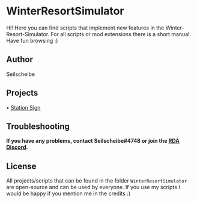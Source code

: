 # WinterResortSimulator
Hi! Here you can find scripts that implement new features in the Winter-Resort-Simulator. For all scripts or mod extensions there is a short manual.
Have fun browsing :)
## Author
Seilscheibe
## Projects
• [Station Sign](https://github.com/Seilscheibe/WinterResortSimulator/blob/main/LUA/DataLabel/Scripts/Datenschild.lua)
## Troubleshooting
**If you have any problems, contact Seilscheibe#4748 or join the [RDA Discord](https://discord.gg/DGPassBKH8).**
## License
All projects/scripts that can be found in the folder ``WinterResortSimulator`` are open-source and can be used by everyone. If you use my scripts I would be happy if you mention me in the credits :)

